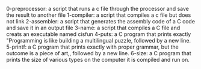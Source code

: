 0-preprocessor: a script that runs a c file through the processor and save the result to another file
1-compiler: a script that compiles a c file but does not link
2-assembler: a script that generates the assembly code of a C code and save it in an output file
3-name: a script that compiles a C file and creats an executable named cisfun
4-puts: a C program that prints exactly "Programming is like building a multilingual puzzle, followed by a new line.
5-printf: a C program that prints exactly with proper grammar, but the outcome is a piece of art,, followed by a new line.
6-size: a C program that prints the size of various types on the computer it is compiled and run on.